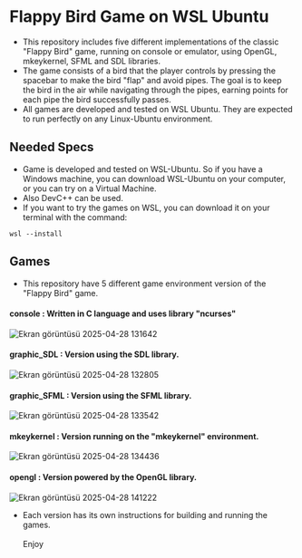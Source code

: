 # Flappy Bird Game on WSL Ubuntu
* This repository includes five different implementations of the classic "Flappy Bird" game, running on console or emulator, using OpenGL, mkeykernel, SFML and SDL libraries. 
* The game consists of a bird that the player controls by pressing the spacebar to make the bird "flap" and avoid pipes. The goal is to keep the bird in the air while navigating through the pipes, earning points for each pipe the bird successfully passes.
* All games are developed and tested on WSL Ubuntu. They are expected to run perfectly on any Linux-Ubuntu environment.

## Needed Specs
* Game is developed and tested on WSL-Ubuntu. So if you have a Windows machine, you can download WSL-Ubuntu on your computer, or you can try on a Virtual Machine. 
* Also DevC++ can be used.
* If you want to try the games on WSL, you can download it on your terminal with the command:

```
wsl --install
```

## Games
* This repository have 5 different game environment version of the "Flappy Bird" game.

#### console : Written in C language and uses library "ncurses"
![Ekran görüntüsü 2025-04-28 131642](https://github.com/user-attachments/assets/9bfc27c6-35c8-4c44-80fd-2e8eebee5f92)
#### graphic_SDL : Version using the SDL library.
![Ekran görüntüsü 2025-04-28 132805](https://github.com/user-attachments/assets/37b8ce8e-5ac0-4acf-9377-b41397d17ca8)
#### graphic_SFML : Version using the SFML library.
![Ekran görüntüsü 2025-04-28 133542](https://github.com/user-attachments/assets/d20c5704-a4ee-4321-892a-4bbe0af5a1fa)
#### mkeykernel : Version running on the "mkeykernel" environment.
![Ekran görüntüsü 2025-04-28 134436](https://github.com/user-attachments/assets/90c411cb-3ae3-49a2-abc9-39dac7f68290)
#### opengl : Version powered by the OpenGL library.
![Ekran görüntüsü 2025-04-28 141222](https://github.com/user-attachments/assets/85a1d9be-ba70-4062-9929-c06f7d99cd20)

* Each version has its own instructions for building and running the games.<br><br>
Enjoy
